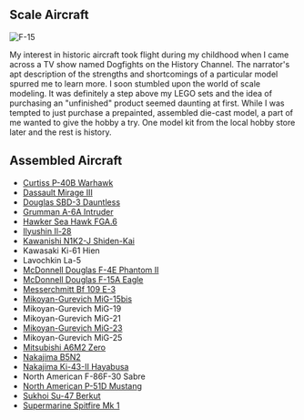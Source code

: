 ## Scale Aircraft

![F-15](IMG_1360.JPG) 

My interest in historic aircraft took flight during my childhood when I came across a TV show named Dogfights on the History Channel. The narrator's apt description of the strengths and shortcomings of a particular model spurred me to learn more. I soon stumbled upon the world of scale modeling. It was definitely a step above my LEGO sets and the idea of purchasing an "unfinished" product seemed daunting at first. While I was tempted to just purchase a prepainted, assembled die-cast model, a part of me wanted to give the hobby a try. One model kit from the local hobby store later and the rest is history. 

## Assembled Aircraft

* [Curtiss P-40B Warhawk](https://williamteav.github.io/personal_website/scale_aircraft/p40.html) 
* [Dassault Mirage III](https://williamteav.github.io/personal_website/scale_aircraft/mirageiii.html)
* [Douglas SBD-3 Dauntless](https://williamteav.github.io/personal_website/scale_aircraft/sbd.html)
* [Grumman A-6A Intruder](https://williamteav.github.io/personal_website/scale_aircraft/a6.html)
* [Hawker Sea Hawk FGA.6](https://williamteav.github.io/personal_website/scale_aircraft/seahawk.html)
* [Ilyushin Il-28](https://williamteav.github.io/personal_website/scale_aircraft/il28.html)
* [Kawanishi N1K2-J Shiden-Kai](https://williamteav.github.io/personal_website/scale_aircraft/n1k2.html)
* Kawasaki Ki-61 Hien 
* Lavochkin La-5
* [McDonnell Douglas F-4E Phantom II](https://williamteav.github.io/personal_website/scale_aircraft/f4.html) 
* [McDonnell Douglas F-15A Eagle](https://williamteav.github.io/personal_website/scale_aircraft/f15.html)
* [Messerchmitt Bf 109 E-3](https://williamteav.github.io/personal_website/scale_aircraft/bf109.html)
* [Mikoyan-Gurevich MiG-15bis](https://williamteav.github.io/personal_website/scale_aircraft/mig15.html)
* Mikoyan-Gurevich MiG-19
* Mikoyan-Gurevich MiG-21
* [Mikoyan-Gurevich MiG-23](https://williamteav.github.io/personal_website/scale_aircraft/mig23.html)
* Mikoyan-Gurevich MiG-25
* [Mitsubishi A6M2 Zero](https://williamteav.github.io/personal_website/scale_aircraft/a6m.html)
* [Nakajima B5N2](https://williamteav.github.io/personal_website/scale_aircraft/b5n.html)
* [Nakajima Ki-43-II Hayabusa](https://williamteav.github.io/personal_website/scale_aircraft/ki43.html)
* North American F-86F-30 Sabre 
* [North American P-51D Mustang](https://williamteav.github.io/personal_website/scale_aircraft/p51.html)
* [Sukhoi Su-47 Berkut](https://williamteav.github.io/personal_website/scale_aircraft/su47.html)
* [Supermarine Spitfire Mk 1](https://williamteav.github.io/personal_website/scale_aircraft/spitfire.html)

